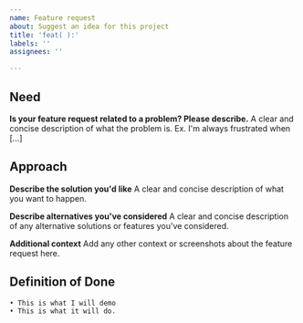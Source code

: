 ```yaml
---
name: Feature request
about: Suggest an idea for this project
title: 'feat( ):'
labels: ''
assignees: ''

---
```


## Need
**Is your feature request related to a problem? Please describe.**
A clear and concise description of what the problem is. Ex. I'm always frustrated when [...] 

## Approach

**Describe the solution you'd like**
A clear and concise description of what you want to happen.

**Describe alternatives you've considered**
A clear and concise description of any alternative solutions or features you've considered.

**Additional context**
Add any other context or screenshots about the feature request here.

## Definition of Done
	• This is what I will demo
	• This is what it will do.
